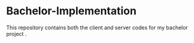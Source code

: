 # Bachelor-Implementation
This repository contains both the client and server codes for my bachelor project .
